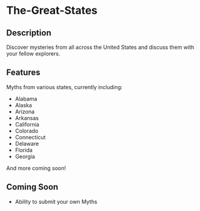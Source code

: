 # The-Great-States

## Description

Discover mysteries from all across the United States and discuss them with your fellow explorers.

## Features
Myths from various states, currently including: 
 - Alabama
 - Alaska
 - Arizona
 - Arkansas
 - California
 - Colorado
 - Connecticut
 - Delaware
 - Florida
 - Georgia
 
 And more coming soon!

## Coming Soon

- Ability to submit your own Myths
